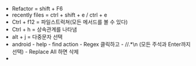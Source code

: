 - Refactor = shift + F6
- recently files = ctrl + shift + e / ctrl + e
- Ctrl + f12 = 파일스트럭쳐(모든 메서드를 볼 수 있다)
- Ctrl + h  = 상속관계를 나타냄
- alt + j = 다중문자 선택
- android - help - find action - Regex 클릭하고 - //.*\n (모든 주석과 Enter까지 선택) - Replace All 하면 삭제
- 